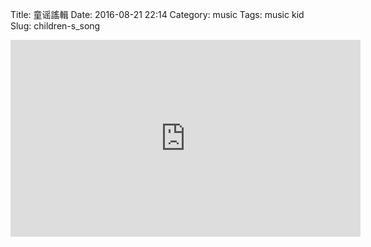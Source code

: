 Title: 童谣謠輯
Date: 2016-08-21 22:14
Category: music
Tags: music kid
Slug: children-s_song


<iframe width="560" height="315" src="https://www.youtube.com/embed/Y3cPq5vmXng" frameborder="0" allowfullscreen></iframe>

